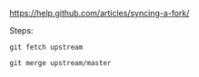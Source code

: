 
https://help.github.com/articles/syncing-a-fork/

Steps:

```
git fetch upstream

git merge upstream/master
```

